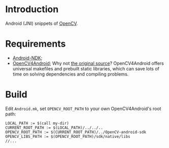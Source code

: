 Introduction
==========
Android (JNI) snippets of [OpenCV][1].

Requirements
==========
* [Android-NDK][2];
* [OpenCV4Android][3];
Why not [the original source][4]?
OpenCV4Android offers universal makefiles and prebuilt static libraries, which can save lots of time on solving dependencies and compiling problems.

Build
==========
Edit `Android.mk`, set `OPENCV_ROOT_PATH` to your own OpenCV4Android's root path:
```shell
LOCAL_PATH := $(call my-dir)
CURRENT_ROOT_PATH := $(LOCAL_PATH)/../../..
OPENCV_ROOT_PATH := $(CURRENT_ROOT_PATH)/../OpenCV-android-sdk
OPENCV_LIBS_PATH := $(OPENCV_ROOT_PATH)/sdk/native/libs
//...
```

[1]: http://opencv.org/
[2]: http://developer.android.com/tools/sdk/ndk/index.html
[3]: http://docs.opencv.org/2.4/doc/tutorials/introduction/android_binary_package/O4A_SDK.html
[4]: https://github.com/Itseez/opencv
